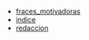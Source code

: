 - [fraces_motivadoras](fraces_motivadoras.md/indice.md)
- [indice](indice.md/indice.md)
- [redaccion](redaccion.md/indice.md)

